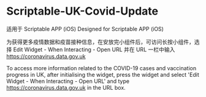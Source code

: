 # Scriptable-UK-Covid-Update

适用于 Scriptable APP (iOS)
Designed for Scriptable APP (iOS)

为获得更多疫情数据和疫苗接种信息，在安放完小组件后，可访问长按小组件，选择 Edit Widget - When Interacting - Open URL 并在 URL 一栏中输入 https://coronavirus.data.gov.uk

To access more information related to the COVID-19 cases and vaccination progress in UK, after initialising the widget, press the widget and select 'Edit Widget - When Interacting - Open URL' and type https://coronavirus.data.gov.uk in the URL box.


